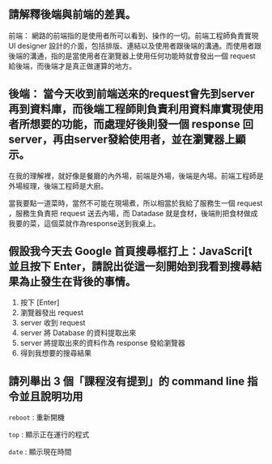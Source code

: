 ## 請解釋後端與前端的差異。

前端：
網路的前端指的是使用者所可以看到、操作的一切。前端工程師負責實現 UI designer 設計的介面，包括排版、連結以及使用者跟後端的溝通。而使用者跟後端的溝通，指的是當使用者在瀏覽器上使用任何功能時就會發出一個 request 給後端，而後端才是真正做運算的地方。

後端：
當今天收到前端送來的request會先到server再到資料庫，而後端工程師則負責利用資料庫實現使用者所想要的功能，而處理好後則發一個 response 回server，再由server發給使用者，並在瀏覽器上顯示。
 ---
在我的理解裡，就好像是餐廳的內外場，前端是外場，後端是內場。前端工程師是外場經理，後端工程師是大廚。

當我要點一道菜時，當然不可能在現場煮，所以相當於我給了服務生一個 request ，服務生負責把 request 送去內場，而 Datadase 就是食材，後端則把食材做成我要的菜，這個菜就作為response送到我桌上。


## 假設我今天去 Google 首頁搜尋框打上：JavaScri[t 並且按下 Enter，請說出從這一刻開始到我看到搜尋結果為止發生在背後的事情。

1. 按下 [Enter]
2. 瀏覽器發出 request 
3.  server 收到 request
4.  server 將 Database 的資料提取出來
5.  server 將提取出來的資料作為 response 發給瀏覽器
6. 得到我想要的搜尋結果


## 請列舉出 3 個「課程沒有提到」的 command line 指令並且說明功用

`reboot` :  重新開機

`top` :   顯示正在運行的程式

`date` : 顯示現在時間